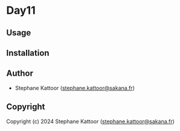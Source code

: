 # Day11

## Usage

## Installation

## Author

* Stephane Kattoor (stephane.kattoor@sakana.fr)

## Copyright

Copyright (c) 2024 Stephane Kattoor (stephane.kattoor@sakana.fr)
